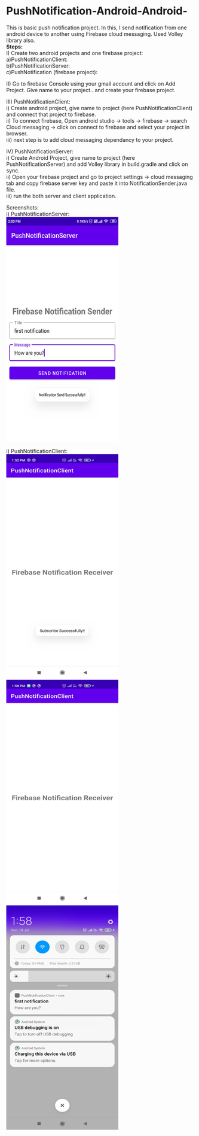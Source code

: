 # PushNotification-Android-Android-
This is basic push notification project. In this, I send notification from one android device to another using Firebase cloud messaging. Used Volley library also.<br>
<b>Steps:</b><br>
I) Create two android projects and one firebase project:<br>
  a)PushNotificationClient:<br>
  b)PushNotificationServer:<br>
  c)PushNotification (firebase project):<br>
 
 II) Go to firebase Console using your gmail account and click on Add Project. Give name to your project.. and create your firebase project.<br>
 
 III) PushNotificationClient:<br>
 i) Create android project, give name to project (here PushNotificationClient) and connect that project to firebase.<br>
 ii) To connect firebase, Open android studio -> tools -> firebase -> search Cloud messaging -> click on connect to firebase and select your project in browser.<br>
 iii) next step is to add cloud messaging dependancy to your project.<br>
 
 IV) PushNotificationServer:<br>
 i) Create Android Project, give name to project (here PushNotificationServer) and add Volley library in build.gradle and click on sync.<br>
 ii) Open your firebase project and go to project settings -> cloud messaging tab and copy firebase server key and paste it into NotificationSender.java file.<br>
 iii) run the both server and client application.<br>
 
 Screenshots:<br>
 i) PushNotificationServer:<br>
 <img src="images/ss1.jpeg" width=300 height=600><br>
 
 i) PushNotificationClient:<br>
 <img src="images/ss2.jpeg" width=300 height=600>
 <img src="images/ss3.jpeg" width=300 height=600>
  <img src="images/ss4.jpeg" width=300 height=600>
 

